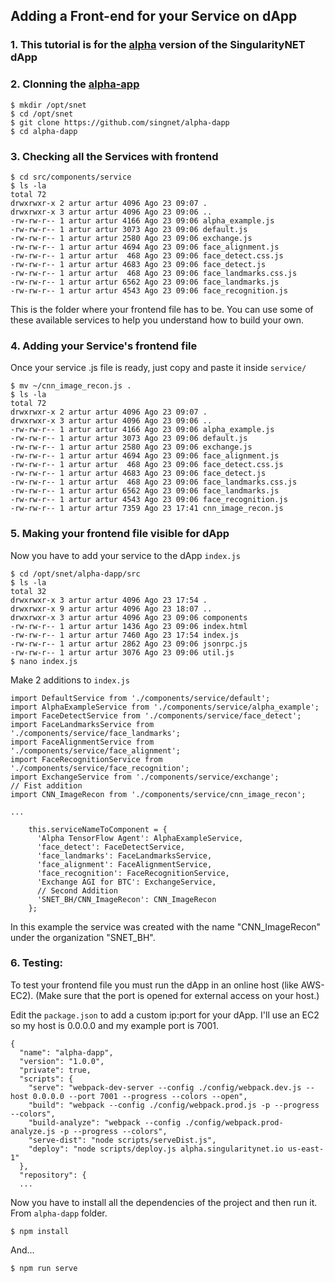 ## Adding a Front-end for your Service on dApp

### 1. This tutorial is for the [alpha](http://alpha.singularitnet.io/) version of the SingularityNET dApp

### 2. Clonning the [alpha-app](https://github.com/singnet/alpha-dapp)
```
$ mkdir /opt/snet
$ cd /opt/snet
$ git clone https://github.com/singnet/alpha-dapp
$ cd alpha-dapp
```

### 3. Checking all the Services with frontend
```
$ cd src/components/service
$ ls -la
total 72
drwxrwxr-x 2 artur artur 4096 Ago 23 09:07 .
drwxrwxr-x 3 artur artur 4096 Ago 23 09:06 ..
-rw-rw-r-- 1 artur artur 4166 Ago 23 09:06 alpha_example.js
-rw-rw-r-- 1 artur artur 3073 Ago 23 09:06 default.js
-rw-rw-r-- 1 artur artur 2580 Ago 23 09:06 exchange.js
-rw-rw-r-- 1 artur artur 4694 Ago 23 09:06 face_alignment.js
-rw-rw-r-- 1 artur artur  468 Ago 23 09:06 face_detect.css.js
-rw-rw-r-- 1 artur artur 4683 Ago 23 09:06 face_detect.js
-rw-rw-r-- 1 artur artur  468 Ago 23 09:06 face_landmarks.css.js
-rw-rw-r-- 1 artur artur 6562 Ago 23 09:06 face_landmarks.js
-rw-rw-r-- 1 artur artur 4543 Ago 23 09:06 face_recognition.js
```
This is the folder where your frontend file has to be.
You can use some of these available services to help you understand how to build your own.

### 4. Adding your Service's frontend file

Once your service .js file is ready, just copy and paste it inside `service/`
```
$ mv ~/cnn_image_recon.js .
$ ls -la
total 72
drwxrwxr-x 2 artur artur 4096 Ago 23 09:07 .
drwxrwxr-x 3 artur artur 4096 Ago 23 09:06 ..
-rw-rw-r-- 1 artur artur 4166 Ago 23 09:06 alpha_example.js
-rw-rw-r-- 1 artur artur 3073 Ago 23 09:06 default.js
-rw-rw-r-- 1 artur artur 2580 Ago 23 09:06 exchange.js
-rw-rw-r-- 1 artur artur 4694 Ago 23 09:06 face_alignment.js
-rw-rw-r-- 1 artur artur  468 Ago 23 09:06 face_detect.css.js
-rw-rw-r-- 1 artur artur 4683 Ago 23 09:06 face_detect.js
-rw-rw-r-- 1 artur artur  468 Ago 23 09:06 face_landmarks.css.js
-rw-rw-r-- 1 artur artur 6562 Ago 23 09:06 face_landmarks.js
-rw-rw-r-- 1 artur artur 4543 Ago 23 09:06 face_recognition.js
-rw-rw-r-- 1 artur artur 7359 Ago 23 17:41 cnn_image_recon.js
```

### 5. Making your frontend file visible for dApp

Now you have to add your service to the dApp `index.js`
```
$ cd /opt/snet/alpha-dapp/src
$ ls -la
total 32
drwxrwxr-x 3 artur artur 4096 Ago 23 17:54 .
drwxrwxr-x 9 artur artur 4096 Ago 23 18:07 ..
drwxrwxr-x 3 artur artur 4096 Ago 23 09:06 components
-rw-rw-r-- 1 artur artur 1436 Ago 23 09:06 index.html
-rw-rw-r-- 1 artur artur 7460 Ago 23 17:54 index.js
-rw-rw-r-- 1 artur artur 2862 Ago 23 09:06 jsonrpc.js
-rw-rw-r-- 1 artur artur 3076 Ago 23 09:06 util.js
$ nano index.js
```
Make 2 additions to `index.js`

```
import DefaultService from './components/service/default';
import AlphaExampleService from './components/service/alpha_example';
import FaceDetectService from './components/service/face_detect';
import FaceLandmarksService from './components/service/face_landmarks';
import FaceAlignmentService from './components/service/face_alignment';
import FaceRecognitionService from './components/service/face_recognition';
import ExchangeService from './components/service/exchange';
// Fist addition
import CNN_ImageRecon from './components/service/cnn_image_recon';

...

    this.serviceNameToComponent = {
      'Alpha TensorFlow Agent': AlphaExampleService,
      'face_detect': FaceDetectService,
      'face_landmarks': FaceLandmarksService,
      'face_alignment': FaceAlignmentService,
      'face_recognition': FaceRecognitionService,
      'Exchange AGI for BTC': ExchangeService,
      // Second Addition
      'SNET_BH/CNN_ImageRecon': CNN_ImageRecon
    };
```
In this example the service was created with the name "CNN_ImageRecon" under the organization "SNET_BH".

### 6. Testing:

To test your frontend file you must run the dApp in an online host (like AWS-EC2).
(Make sure that the port is opened for external access on your host.)

Edit the `package.json` to add a custom ip:port for your dApp.
I'll use an EC2 so my host is 0.0.0.0 and my example port is 7001.

```
{
  "name": "alpha-dapp",
  "version": "1.0.0",
  "private": true,
  "scripts": {
    "serve": "webpack-dev-server --config ./config/webpack.dev.js --host 0.0.0.0 --port 7001 --progress --colors --open",
    "build": "webpack --config ./config/webpack.prod.js -p --progress --colors",
    "build-analyze": "webpack --config ./config/webpack.prod-analyze.js -p --progress --colors",
    "serve-dist": "node scripts/serveDist.js",
    "deploy": "node scripts/deploy.js alpha.singularitynet.io us-east-1"
  },
  "repository": {
  ...
```
Now you have to install all the dependencies of the project and then run it.
From `alpha-dapp` folder.

```
$ npm install
```

And...
```
$ npm run serve
```












